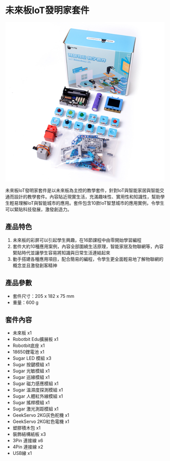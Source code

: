 # 未來板IoT發明家套件

![](./images/1.png)

未來板IoT發明家套件是以未來板為主控的教學套件，針對IoT與智能家居與智能交通而設計的教學套件。內容貼近現實生活，充滿趣味性、實用性和知識性，幫助學生輕易理解IoT與智能城市的應用。套件包含10款IoT智慧城市的應用實例，令學生可以緊貼科技發展，激發創造力。

## 產品特色

1. 未來板的彩屏可以引起學生興趣，在16節課程中由零開始學習編程
2. 套件大約10種應用案例，內容全部圍繞生活原理，智能家居及物聯網等，內容緊貼時代並讓學生容易將知識與日常生活連結起來
3. 動手搭建各種應用項目，配合簡易的編程，令學生更全面輕易地了解物聯網的概念並且激發創客精神

## 產品參數

- 套件尺寸：205 x 182 x 75 mm
- 重量：600 g

## 套件內容

- 未來板 x1
- Robotbit Edu擴展板 x1
- Robotbit底座 x1
- 18650鋰電池 x1
- Sugar LED 模組 x3
- Sugar 按鍵模組 x1
- Sugar 光敏模組 x1
- Sugar 巡線模組 x1
- Sugar 磁力感應模組 x1
- Sugar 溫濕度探測模組 x1
- Sugar 人體紅外線模組 x1
- Sugar 搖桿模組 x1
- Sugar 激光測距模組 x1
- GeekServo 2KG灰色舵機 x1
- GeekServo 2KG紅色電機 x1
- 塑膠積木包 x1
- 裝飾結構紙板 x3
- 3Pin 連接線 x6
- 4Pin 連接線 x2
- USB線 x1

